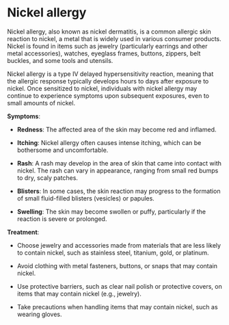 # Nickel allergy

Nickel allergy, also known as nickel dermatitis, is a common allergic skin reaction to nickel, a metal that is widely used in various consumer products. Nickel is found in items such as jewelry (particularly earrings and other metal accessories), watches, eyeglass frames, buttons, zippers, belt buckles, and some tools and utensils.

Nickel allergy is a type IV delayed hypersensitivity reaction, meaning that the allergic response typically develops hours to days after exposure to nickel. Once sensitized to nickel, individuals with nickel allergy may continue to experience symptoms upon subsequent exposures, even to small amounts of nickel.

**Symptoms**:

* **Redness**: The affected area of the skin may become red and inflamed.

* **Itching**: Nickel allergy often causes intense itching, which can be bothersome and uncomfortable.

* **Rash**: A rash may develop in the area of skin that came into contact with nickel. The rash can vary in appearance, ranging from small red bumps to dry, scaly patches.

* **Blisters**: In some cases, the skin reaction may progress to the formation of small fluid-filled blisters (vesicles) or papules.

* **Swelling**: The skin may become swollen or puffy, particularly if the reaction is severe or prolonged.

**Treatment**:

* Choose jewelry and accessories made from materials that are less likely to contain nickel, such as stainless steel, titanium, gold, or platinum.
  
* Avoid clothing with metal fasteners, buttons, or snaps that may contain nickel.
  
* Use protective barriers, such as clear nail polish or protective covers, on items that may contain nickel (e.g., jewelry).

* Take precautions when handling items that may contain nickel, such as wearing gloves.
